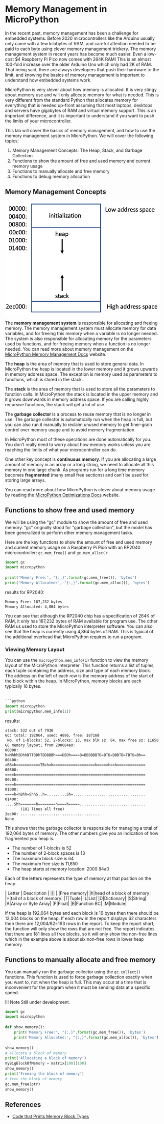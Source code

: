 # Memory Management in MicroPython

In the recent past, memory management has been a challenge for embedded systems.  Before 2020 microcontrollers like the Arduino usually only came with a few kilobytes of RAM, and careful attention needed to be paid to each byte using clever memory management trickery.  The memory management system in recent years has become much easier.  Even a low-cost $4 Raspberry Pi Pico now comes with 264K RAM! This is an almost 100-fold increase over the older Arduino Uno which only had 2K of RAM.  That being said, there are always developers that push their hardware to the limit, and knowing the basics of memory management is important to understand how embedded systems work.

MicroPython is very clever about how memory is allocated.  It is very stingy about memory use and will only allocate memory for what is needed.  This is very different from the standard Python that allocates memory for everything that is needed up-front assuming that most laptops, desktops and servers have gigabytes of RAM and virtual memory support.  This is an important difference, and it is important to understand if you want to push the limits of your microcontroller.

This lab will cover the basics of memory management, and how to use the memory management system in MicroPython.
We will cover the following topics:

1. Memory Management Concepts: The Heap, Stack, and Garbage Collection
2. Functions to show the amount of free and used memory and current memory usage
3. Functions to manually allocate and free memory
4. Functions to debug memory allocation

## Memory Management Concepts

![Memory Heap Stack](../img/memory-heap-stack.png)

The **memory management system** is responsible for allocating and freeing memory.  The memory management system must allocate memory for data variables, and for freeing this memory when a variable is no longer needed.  The system is also responsible for allocating memory for the parameters used by functions, and for freeing memory when a function is no longer needed.  You can read more about memory management on the [MicroPython Memory Management Docs](https://docs.micropython.org/en/latest/develop/memorymgt.html) website.

The **heap** is the area of memory that is used to store general data.  In MicroPython the heap is located in the lower memory and it grows upwards in memory address space.  The exception is memory used as parameters to functions, which is stored in the stack.

The **stack** is the area of memory that is used to store all the parameters to function calls.  In MicroPython the stack is located in the upper memory and it grows downwards in memory address space.  If you are calling highly recursive functions, the stack will get a lot of use.

The **garbage collector** is a process to reuse memory that is no longer in use.  The garbage collector is automatically run when the heap is full, but you can also run it manually to reclaim unused memory to get finer-grain control over memory usage and to avoid memory fragmentation.

In MicroPython most of these operations are done automatically for you.  You don't really need to worry about how memory works unless you are reaching the limits of what your microcontroller can do.

One other key concept is **continuous memory**.  If you are allocating a large amount of memory in an array or a long string, we need to allocate all this memory in one large chunk.  As programs run for a long time memory becomes **fragmented** (many small free sections) and can't be used for storing large arrays.

You can read more about how MicroPython is clever about memory usage by reading the [MicroPython Optimizations Docs](https://docs.micropython.org/en/latest/develop/optimizations.html) website.

## Functions to show free and used memory

We will be using the "gc" module to show the amount of free and used memory.  "gc" orignally stood for "garbage collection", but the model has been generalized to perform other memory management tasks.

Here are the key functions to show the amount of free and used memory and current memory usage on a Raspberry Pi Pico with an RP2040 microcontroller: ```gc.mem_free()``` and ```gc.mem_alloc()```:

```python
import gc
import micropython

print('Memory Free:', "{:,}".format(gc.mem_free()), 'bytes')
print('Memory Allocated:', "{:,}".format(gc.mem_alloc()), 'bytes')
```

results for RP2040:

```
Memory Free: 187,232 bytes
Memory Allocated: 4,864 bytes
```

You can see that although the RP2040 chip has a specification of 264K of RAM, it only has 187,232 bytes of RAM available for program use.  The other RAM us used to store the MicroPython interpreter software.  You can also see that the heap is currently using 4,864 bytes of RAM.  This is typical of the additional overhead that MicroPython requires to run a program.

### Viewing Memory Layout

You can use the ```micropython.mem_info(1)``` function to view the memory layout of the MicroPython interpreter.  This function returns a list of tuples, each tuple containing the address, size and type of each memory block.  The address on the left of each row is the memory address of the start of the block within the heap.  In MicroPython, memory blocks are each typically 16 bytes.

```python

```python
import micropython
print(micropython.mem_info(1))
```

results:
```
stack: 532 out of 7936
GC: total: 192064, used: 4896, free: 187168
 No. of 1-blocks: 52, 2-blocks: 13, max blk sz: 64, max free sz: 11650
GC memory layout; from 200084a0:
00000: h=MhhhBDhhBTTBDhTBDBBBh===DBDh====B=BBBBBBTB=BTB=BBBTB=TBTB=Bh==
00400: =BB=h===========TB=h=h===================h=====h==h=============
00800: ====h===========================================================
00c00: ====h===========================================================
01000: ====h=hBhh=ShhS..h=.........Sh=.................................
01400: ....Shh=======h========h====h=====..............................
       (181 lines all free)
2ec00: ....................................
None
```

This shows that the garbage collector is responsible for managing a total of 192,064 bytes of memory.  The other numbers give you an indication of how fragmented you heap is.

* The number of 1-blocks is 52
* The number of 2-block spaces is 13
* The maximum block size is 64
* The maximum free size is 11,650
* The heap starts at memory location: 2000 84a0

Each of the letters represents the type of memory at that position on the heap:

| Letter | Description |
|_|_|
|.|Free memory|
|h|head of a block of memory|
|=|tail of a block of memory|
|T|Tuple|
|L|List|
|D|Dictionary|
|S|String|
|A|Array or Byte Array|
|F|Float|
|B|Function BC|
|M|Module|

If the heap is 192,064 bytes and each block is 16 bytes then there should be 12,004 blocks on the heap.  If each row in the report displays 62 characters then there are 12,004/62=193 rows in the report.  To keep the report short, the function will only show the rows that are not free.  The report indicates that there are 181 lines all free blocks, so it will only show the non-free lines which in the example above is about six non-free rows in lower heap memory.

## Functions to manually allocate and free memory

You can manually run the garbage collector using the ```gc.collect()``` functions.  This function is used to force garbage collection exactly when you want to, not when the heap is full.  This may occur at a time that is inconvenient for the program when it must be sending data at a specific speed.

!!! Note
    Still under development.
    
```python
import gc
import micropython

def show_memory():
    print('Memory Free:', "{:,}".format(gc.mem_free()), 'bytes')
    print('Memory Allocated:', "{:,}".format(gc.mem_alloc()), 'bytes')

show_memory()
# allocate a block of memory
print('Allocating a block of memory')
myBigBlockOfMemory = matrix[100][100]
show_memory()
print('Freeing the block of memory')
# free the block of memory
gc.mem_free(ptr)
show_memory()
```
## References

* [Code that Prints Memory Block Types](https://github.com/micropython/micropython/blob/fabaa6143745cf09928dfc13367ddc91e0eb9ad2/py/gc.c#L837-L856)